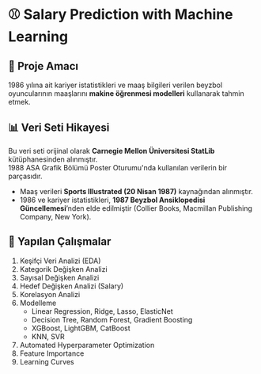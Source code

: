 # ⚾ Salary Prediction with Machine Learning

## 📌 Proje Amacı
1986 yılına ait kariyer istatistikleri ve maaş bilgileri verilen beyzbol oyuncularının maaşlarını **makine öğrenmesi modelleri** kullanarak tahmin etmek.

## 📊 Veri Seti Hikayesi
Bu veri seti orijinal olarak **Carnegie Mellon Üniversitesi StatLib** kütüphanesinden alınmıştır.  
1988 ASA Grafik Bölümü Poster Oturumu'nda kullanılan verilerin bir parçasıdır.  

- Maaş verileri **Sports Illustrated (20 Nisan 1987)** kaynağından alınmıştır.  
- 1986 ve kariyer istatistikleri, **1987 Beyzbol Ansiklopedisi Güncellemesi**’nden elde edilmiştir (Collier Books, Macmillan Publishing Company, New York).  

## 🔎 Yapılan Çalışmalar
1. Keşifçi Veri Analizi (EDA)   
2. Kategorik Değişken Analizi  
3. Sayısal Değişken Analizi  
4. Hedef Değişken Analizi (Salary)
5. Korelasyon Analizi
6. Modelleme 
     - Linear Regression, Ridge, Lasso, ElasticNet  
     - Decision Tree, Random Forest, Gradient Boosting  
     - XGBoost, LightGBM, CatBoost  
     - KNN, SVR       
7. Automated Hyperparameter Optimization  
8. Feature Importance  
9. Learning Curves     

